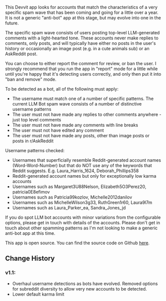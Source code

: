 This Devvit app looks for accounts that match the characteristics of a very specific spam wave that has been coming and going for a little over a year. It is not a generic "anti-bot" app at this stage, but may evolve into one in the future.

The specific spam wave consists of users posting top-level LLM-generated comments with a light-hearted tone. These accounts never make replies to comments, only posts, and will typically have either no posts in the user's history or occasionally an image post (e.g. in a cute animals sub) or an AskReddit post.

You can choose to either report the comment for review, or ban the user. I strongly recommend that you run the app in "report" mode for a little while until you're happy that it's detecting users correctly, and only then put it into "ban and remove" mode.

To be detected as a bot, all of the following must apply:

* The username must match one of a number of specific patterns. The current LLM Bot spam wave consists of a number of distinctive username patterns
* The user must not have made any replies to other comments anywhere - just top level comments
* The user must not have made any comments with line breaks
* The user must not have edited any comment
* The user must not have made any posts, other than image posts or posts in r/AskReddit

Username patterns checked:

* Usernames that superficially resemble Reddit-generated account names (Word-Word-Number) but that do NOT use any of the keywords that Reddit suggests. E.g. Laura_Harris_1624, Deborah_Phillips358
* Reddit-generated account names but only for exceptionally low karma accounts
* Usernames such as Margaret3U88Nelson, Elizabeth5O3Perez20, patricia0E8efimov
* Usernames such as Patricia99kozlov, Michelle2012danilov
* Usernames such as MichelleWilson3g33, RuthGreen1r60, Laura9l7m
* Usernames such as Laura_Parker_ea, Sandra_Jones_jd

If you do spot LLM bot accounts with minor variations from the configurable options, please get in touch with details of the accounts. Please don't get in touch about other spamming patterns as I'm not looking to make a generic anti-bot app at this time.

This app is open source. You can find the source code on Github [here](https://github.com/fsvreddit/bot-swatter).

## Change History

### v1.1:

* Overhaul username detections as bots have evolved. Removed options for subreddit diversity to allow very new accounts to be detected.
* Lower default karma limit
